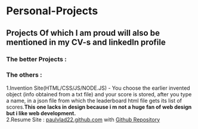 # Personal-Projects
<h2>Projects Of which I am proud will also be mentioned in my CV-s and linkedIn profile</h2>
<h3>The better Projects : </h3>



<h3>The others : </h3>
1.Invention Site(HTML/CSS/JS/NODE.JS) - You choose the earlier invented object (info obtained from a txt file) and your score is stored, after you type a name, in a json file from which the leaderboard html file gets its list of scores.<strong>This one lacks in design because i m not a huge fan of web design but i like web development.</strong><br>
2.Resume Site : <a href="paulvlad22.github.com">paulvlad22.github.com</a>  with  <a href="https://github.com/PaulVLAD22/PaulVLAD22.github.io">Github Repository</a>


